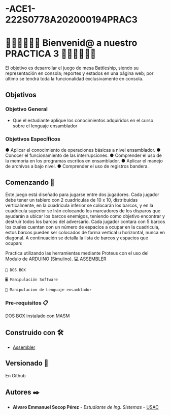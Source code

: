 # -ACE1-222S0778A202000194PRAC3

# 🥇🥇🥇🤗🤗🤗  Bienvenid@ a nuestro PRACTICA 3  🤗🤗🤗🥇🥇🥇
El objetivo es desarrollar el juego de mesa Battleship, siendo su representación en consola;
reportes y estados en una página web; por último se tendrá toda la funcionalidad
exclusivamente en consola.


## Objetivos
### Objetivo General
- Que el estudiante aplique los conocimientos adquiridos en el curso sobre el lenguaje ensamblador

### Objetivos Específicos
● Aplicar el conocimiento de operaciones básicas a nivel ensamblador.
● Conocer el funcionamiento de las interrupciones.
● Comprender el uso de la memoria en los programas escritos en ensamblador.
● Aplicar el manejo de archivos a bajo nivel.
● Comprender el uso de registros bandera.



## Comenzando 🚀

Este juego está diseñado para jugarse entre dos jugadores. Cada jugador debe tener un tablero
con 2 cuadriculas de 10 x 10, distribuidas verticalmente, en la cuadricula inferior se colocarán
los barcos, y en la cuadricula superior se Irán colocando los marcadores de los disparos que
ayudarán a ubicar los barcos enemigos, teniendo como objetivo encontrar y destruir todos los
barcos del adversario. Cada jugador contara con 5 barcos los cuales cuentan con un número
de espacios a ocupar en la cuadricula, estos barcos pueden ser colocados de forma vertical u
horizontal, nunca en diagonal. A continuación se detalla la lista de barcos y espacios que
ocupan:

Practica utilizando las herramientas mediante Proteus con el uso del Modulo de ARDUINO (Simulino).
    💻 ASSEMBLER
    
    🔌 DOS BOX
    
    🖥 Manipulación Software
    
    🎇 Manipulacion de Lenguaje ensamblador

### Pre-requisitos 📋
DOS BOX instalado con MASM 


## Construido con 🛠️

* [Assembler](https://yassinebridi.github.io/asm-docs/) 

## Versionado 📌
En Github 

## Autores ✒️

* **Alvaro Emmanuel Socop Pérez** - *Estudiante de Ing. Sistemas* - [USAC](https://github.com/Alvaro-SP)
